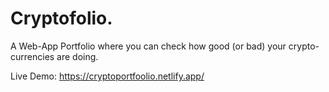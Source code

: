 # Cryptofolio.
A Web-App Portfolio where you can check how good (or bad) your crypto-currencies are doing.

Live Demo: https://cryptoportfoolio.netlify.app/

